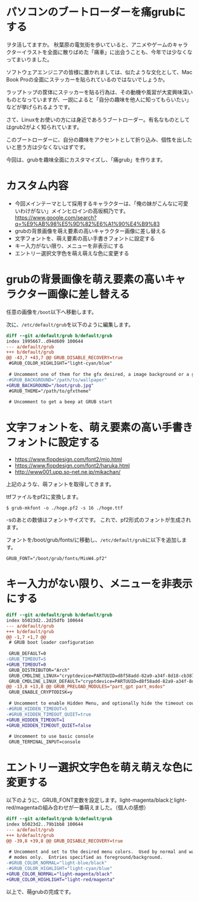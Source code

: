 パソコンのブートローダーを痛grubにする
===

ヲタ活してますか。
秋葉原の電気街を歩いていると、アニメやゲームのキャラクターイラストを全面に散りばめた「痛車」に出会うことも、今年では少なくなってまいりました。

ソフトウェアエンジニアの皆様に置かれましては、似たような文化として、Mac Book Proの全面にステッカーを貼られているのではないでしょうか。

ラップトップの筐体にステッカーを貼る行為は、その動機や風習が大変興味深いものとなっていますが、一説によると「自分の趣味を他人に知ってもらいたい」などが挙げられるようです。

さて、Linuxをお使いの方には身近であろうブートローダー。有名なものとしてはgrub2がよく知られています。

このブートローダーに、自分の趣味をアクセントとして折り込み、個性を出したいと思う方は少なくないはずです。

今回は、grubを趣味全面にカスタマイズし、「痛grub」を作ります。

# カスタム内容

- 今回メインテーマとして採用するキャラクターは、「俺の妹がこんなに可愛いわけがない」メインヒロインの高坂桐乃です。 https://www.google.com/search?q=%E9%AB%98%E5%9D%82%E6%A1%90%E4%B9%83
- grubの背景画像を萌え要素の高いキャラクター画像に差し替える
- 文字フォントを、萌え要素の高い手書きフォントに設定する
- キー入力がない限り、メニューを非表示にする
- エントリー選択文字色を萌え萌えな色に変更する

# grubの背景画像を萌え要素の高いキャラクター画像に差し替える

任意の画像を`/boot`以下へ移動します。

次に、`/etc/default/grub`を以下のように編集します。

```diff
diff --git a/default/grub b/default/grub
index 1995667..d94d609 100644
--- a/default/grub
+++ b/default/grub
@@ -43,7 +43,7 @@ GRUB_DISABLE_RECOVERY=true
 #GRUB_COLOR_HIGHLIGHT="light-cyan/blue"
 
 # Uncomment one of them for the gfx desired, a image background or a gfxtheme
-#GRUB_BACKGROUND="/path/to/wallpaper"
+GRUB_BACKGROUND="/boot/grub.jpg"
 #GRUB_THEME="/path/to/gfxtheme"
 
 # Uncomment to get a beep at GRUB start
```

# 文字フォントを、萌え要素の高い手書きフォントに設定する

- https://www.flopdesign.com/font2/mio.html
- https://www.flopdesign.com/font2/haruka.html
- http://www001.upp.so-net.ne.jp/mikachan/

上記のような、萌フォントを取得してきます。

ttfファイルをpf2に変換します。

```
$ grub-mkfont -o ./hoge.pf2 -s 16 ./hoge.ttf
```

-sのあとの数値はフォントサイズです。
これで、pf2形式のフォントが生成されます。

フォントを/boot/grub/fonts/に移動し、`/etc/default/grub`に以下を追加します。

```
GRUB_FONT="/boot/grub/fonts/MioW4.pf2"
```

# キー入力がない限り、メニューを非表示にする

```diff
diff --git a/default/grub b/default/grub
index b5023d2..2d25dfb 100644
--- a/default/grub
+++ b/default/grub
@@ -1,7 +1,7 @@
 # GRUB boot loader configuration
 
 GRUB_DEFAULT=0
-GRUB_TIMEOUT=5
+GRUB_TIMEOUT=0
 GRUB_DISTRIBUTOR="Arch"
 GRUB_CMDLINE_LINUX="cryptdevice=PARTUUID=d8f58add-82a9-a34f-8d18-cb3877396a0e:cryptlvm:header"
 GRUB_CMDLINE_LINUX_DEFAULT="cryptdevice=PARTUUID=d8f58add-82a9-a34f-8d18-cb3877396a0e:cryptlvm:header resume=/dev/mapper/kirino-swap nowatchdog audit=0"
@@ -13,8 +13,8 @@ GRUB_PRELOAD_MODULES="part_gpt part_msdos"
 GRUB_ENABLE_CRYPTODISK=y
 
 # Uncomment to enable Hidden Menu, and optionally hide the timeout count
-#GRUB_HIDDEN_TIMEOUT=5
-#GRUB_HIDDEN_TIMEOUT_QUIET=true
+GRUB_HIDDEN_TIMEOUT=1
+GRUB_HIDDEN_TIMEOUT_QUIET=false
 
 # Uncomment to use basic console
 GRUB_TERMINAL_INPUT=console
```

# エントリー選択文字色を萌え萌えな色に変更する


以下のように、GRUB_FONT変数を設定します。light-magenta/blackとlight-red/magentaの組み合わせが一番萌えました。（個人の感想）

```diff
diff --git a/default/grub b/default/grub
index b5023d2..79b1bb8 100644
--- a/default/grub
+++ b/default/grub
@@ -39,8 +39,8 @@ GRUB_DISABLE_RECOVERY=true
 
 # Uncomment and set to the desired menu colors.  Used by normal and wallpaper
 # modes only.  Entries specified as foreground/background.
-#GRUB_COLOR_NORMAL="light-blue/black"
-#GRUB_COLOR_HIGHLIGHT="light-cyan/blue"
+GRUB_COLOR_NORMAL="light-magenta/black"
+GRUB_COLOR_HIGHLIGHT="light-red/magenta"

```

以上で、萌grubの完成です。
